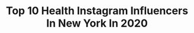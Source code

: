 ---
title: Top 10 Health Instagram Influencers In New York In 2020
description: >-
  Find top health Instagram influencers in New York in 2020. Most popular hashtags: #health #newyork #fitness.
platform: Instagram
hits: 348
text_top: Identify the best Instagram influencers on inBeat.
text_bottom: Our search engine has 348 Instagram influencers like this in New York, United States for you to pitch.
profiles:
  - username: "ruben_stouth"
    fullname: >-
      Ruben🇵🇷 | Fitness Coach
    bio: >-
      🙏Son of God 🏋🏾‍♂️Certified PT @rbfitness_ny 💎Inquiries: stouthfitness@gmail.com 💻Online Coach 👇🏾 Train With Me
    location: "United States"
    followers: 24490
    engagement: 708
    commentsToLikes: 0.020106
    id: ckaoy2tunftri0i78gxn66z8d
    verified: false
    hashtags: "#motivaron, #instafit, #healthy, #gymmotivation"
  - username: "_inspiredbykrys"
    fullname: >-
      Krys | Content Strategist
    bio: >-
      Gods plan, always. Owner of @cliquebait.creative — Helping brands tell their story on social + IRL 📍Brooklyn, NY
    location: "United States"
    followers: 6731
    engagement: 1033
    commentsToLikes: 0.111872
    id: ckaosw7p2takh0i78y5fr9t9d
    verified: false
    hashtags: "#blackgirlmagic, #plantsofinstagram, #contentcreator, #inspiredbykrys"
  - username: "feedyourglow"
    fullname: >-
      Sua Park
    bio: >-
      nutrition || wellness || skin health ✨ new york city 🍃 mostly plant-based FREE skin superfoods guide, tips, and recipes
    location: "United States"
    followers: 86715
    engagement: 188
    commentsToLikes: 0.036235
    id: ck5zyrq5oaeqp0i14b3ag8m36
    verified: false
    hashtags: "#feedyourglow, #ricemaderighter"
  - username: "benjaminjgoldman"
    fullname: >-
      ben goldman
    bio: >-
      hunter college masters candidate, mental health counseling • NEW YORK, NY • #stayhome
    location: "United States"
    followers: 23770
    engagement: 139
    commentsToLikes: 0.043055
    id: ck13b1ygytakj0i19vby0zdle
    verified: false
    hashtags: "#inspiration, #mentalhealth, #attachmenttheory, #selflove"
  - username: "daisy_robinton"
    fullname: >-
      Daisy Robinton, PhD
    bio: >-
      I delight in the unseen + unexpected wonders of the world ✨🌍 Molecular Biologist 🧬 Writer ✍🏼 Advocate ✊🏼 Science Communicator 👩🏼‍🔬 Watch my TEDx👇🏼
    location: "United States"
    followers: 11278
    engagement: 793
    commentsToLikes: 0.038325
    id: ck8t2z2ks198p0j78jg2rxjgw
    verified: false
    hashtags: "#foodforthought, #womenempowerment, #wearamask, #breathe"
  - username: "lyss"
    fullname: >-
      Lyss
    bio: >-
      Trust the process ❤️ Tiktok @Lyss Creator, singer, writer, traveler Hello@lyssboss.com ✨✨✨✨
    location: "United States"
    followers: 1766176
    engagement: 101
    commentsToLikes: 0.007368
    id: ck0u87hng6m1w0i19aeu1nim9
    verified: true
    hashtags: "#museumoficecream, #health, #vlog, #newyork"
  - username: "ro54d"
    fullname: >-
      Rodrigo Garduño
    bio: >-
      Founder of 54D Program High performance Coach. Miami📍 Former Professional soccer player. @54d.us 🇺🇸/@54d.mx🇲🇽/@54d.col🇨🇴
    location: "United States"
    followers: 1025537
    engagement: 247
    commentsToLikes: 0.038116
    id: ck5cf0o7tm3c40i11cmvoo431
    verified: false
    hashtags: "#rodrigogardu, #ny, #training, #miamiflorida"
  - username: "love_yvettepriscilla"
    fullname: >-
      Yvette Priscilla 🍔
    bio: >-
      This is the part where everyone likes to flex their accomplishments. Alpha Woman Empowering women 💪🏻 🩺🔮 Stay the course
    location: "United States"
    followers: 11189
    engagement: 753
    commentsToLikes: 0.029209
    id: ck6uchboefm0l0j714ii087gn
    verified: false
    hashtags: "#lasvegasblog, #lasvegasblogger, #colorado, #vegas"
  - username: "chris_algieri"
    fullname: >-
      Chris Algieri
    bio: >-
      Former WBO World Boxing Champion and ISKA+WKA World Kickboxing Champion Author of The Fighter’s Kitchen #ChampionLifestyle Puchase my book 📚 👇🏼👇🏼
    location: "United States"
    followers: 74068
    engagement: 146
    commentsToLikes: 0.020034
    id: ck14k5z8znwa50i190iks7rzd
    verified: true
    hashtags: "#quarantine, #motivation, #throwbackthursday, #ny"
  - username: "khalidalbaih"
    fullname: >-
      @Khalidalbaih
    bio: >-
      ‘18 Guest artist of #CPH '18 Africa 100 Influential People ‘19 Soros Art Fellow ‘19 PEN FREEDOM Fellow. Founder: @getfadaa_ @dohafashionfridays
    location: "United States"
    followers: 30541
    engagement: 232
    commentsToLikes: 0.021632
    id: ck5hsbwm6wbzr0i11d1ehb3ol
    verified: false
    hashtags: "#covid, #corona, #khartoon, #stencilart"
---
